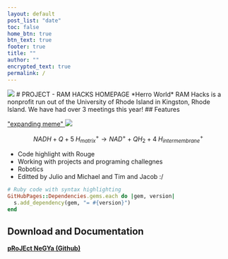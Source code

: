```yaml
---
layout: default
post_list: "date"
toc: false
home_btn: true
btn_text: true
footer: true
title: ""
author: ""
encrypted_text: true
permalink: /
---
```

<img src="https://i.pinimg.com/originals/af/5e/c1/af5ec12b1a96848d9e99487e1c18ad9e.jpg">
# PROJECT - RAM HACKS HOMEPAGE
*Herro World*
RAM Hacks is a nonprofit run out of the University of Rhode Island in Kingston, Rhode Island. We have had over 3 meetings this year! 
##  Features

<a href = "https://drive.google.com/file/d/1tmve0uCf0T2ayfg01IcHxJUOEBNJpo_b/view?usp=sharing)"> "expanding meme" </a>
<img src = "https://drive.google.com/file/d/1H6SUWwG6mUcjYAyhSF5ooDmqJWeDWlhq/view?usp=sharing">


$$
NADH+Q+5\;H_{matrix}^{+}\rightarrow NAD^{+}+QH_{2}+4\;H_{intermembrane}^{+}\!
$$

* Code highlight with Rouge
* Working with projects and programing challegnes
* Robotics
* Editted by Julio and Michael and Tim and Jacob  :/

```ruby
# Ruby code with syntax highlighting
GitHubPages::Dependencies.gems.each do |gem, version|
  s.add_dependency(gem, "= #{version}")
end
```
## Download and Documentation

[**pRoJEct NeGYa (Github)**](https://github.com/akiritsu/pRoJEct-NeGYa)
